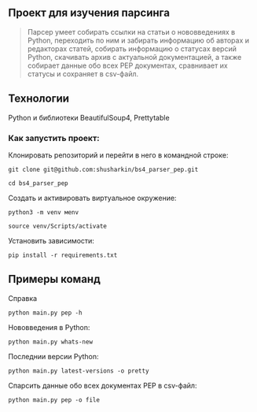 ## Проект для изучения парсинга

> Парсер умеет собирать ссылки на статьи о нововведениях в Python, переходить по ним и забирать информацию об авторах и
> редакторах статей, собирать информацию о статусах версий Python, скачивать архив с актуальной документацией, а также 
> собирает данные обо всех PEP документах, сравнивает их статусы и сохраняет в csv-файл. 

## Технологии
Python и библиотеки BeautifulSoup4, Prettytable

### Как запустить проект:

Клонировать репозиторий и перейти в него в командной строке:

```
git clone git@github.com:shusharkin/bs4_parser_pep.git
```

```
cd bs4_parser_pep
```

Cоздать и активировать виртуальное окружение:

```
python3 -m venv мenv
```

```
source venv/Scripts/activate
```

Установить зависимости:

```
pip install -r requirements.txt
```

## Примеры команд

Справка
```
python main.py pep -h
```

Нововведения в Python:
```
python main.py whats-new
```

Последнии версии Python:
```
python main.py latest-versions -o pretty 
```

Спарсить данные обо всех документах PEP в csv-файл:
```
python main.py pep -o file
```